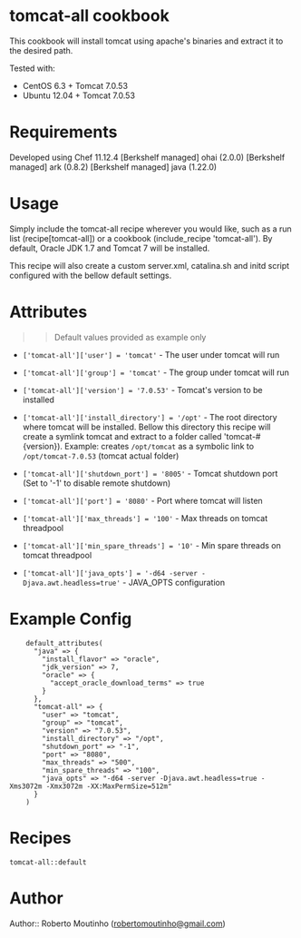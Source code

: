 # tomcat-all cookbook

This cookbook will install tomcat using apache's binaries and extract it to the desired path.

Tested with:

- CentOS 6.3 + Tomcat 7.0.53
- Ubuntu 12.04 + Tomcat 7.0.53

# Requirements

Developed using Chef 11.12.4
	[Berkshelf managed] ohai (2.0.0)
	[Berkshelf managed] ark (0.8.2)
	[Berkshelf managed] java (1.22.0)

# Usage

Simply include the tomcat-all recipe wherever you would like, such as a run
list (recipe[tomcat-all]) or a cookbook (include_recipe 'tomcat-all').
By default, Oracle JDK 1.7 and Tomcat 7 will be installed.

This recipe will also create a custom server.xml, catalina.sh and initd script
configured with the bellow default settings.

# Attributes

>> Default values provided as example only

* `['tomcat-all']['user'] = 'tomcat'` - The user under tomcat will run
	
* `['tomcat-all']['group'] = 'tomcat'` - The group under tomcat will run
	
* `['tomcat-all']['version'] = '7.0.53'` - Tomcat's version to be installed
	
* `['tomcat-all']['install_directory'] = '/opt'` - The root directory where tomcat will be installed.
 Bellow this directory this recipe will create a symlink tomcat and extract to a folder called 'tomcat-#{version}).
 Example: creates `/opt/tomcat` as a symbolic link to `/opt/tomcat-7.0.53` (tomcat actual folder)

* `['tomcat-all']['shutdown_port'] = '8005'` - Tomcat shutdown port (Set to '-1' to disable remote shutdown)
	 
* `['tomcat-all']['port'] = '8080'` - Port where tomcat will listen
	 
* `['tomcat-all']['max_threads'] = '100'` - Max threads on tomcat threadpool
	 
* `['tomcat-all']['min_spare_threads'] = '10'` - Min spare threads on tomcat threadpool
	
* `['tomcat-all']['java_opts'] = '-d64 -server -Djava.awt.headless=true'` - JAVA_OPTS configuration

# Example Config

```
	default_attributes(
	  "java" => {
	    "install_flavor" => "oracle",
	    "jdk_version" => 7,
	    "oracle" => {
	      "accept_oracle_download_terms" => true
	    }
	  },
	  "tomcat-all" => {
	    "user" => "tomcat",
	    "group" => "tomcat",
	    "version" => "7.0.53",
	    "install_directory" => "/opt",
	    "shutdown_port" => "-1",
	    "port" => "8080",
	    "max_threads" => "500",
	    "min_spare_threads" => "100",
	    "java_opts" => "-d64 -server -Djava.awt.headless=true -Xms3072m -Xmx3072m -XX:MaxPermSize=512m"
	  }
	)
```

# Recipes

	tomcat-all::default

# Author

Author:: Roberto Moutinho (robertomoutinho@gmail.com)

